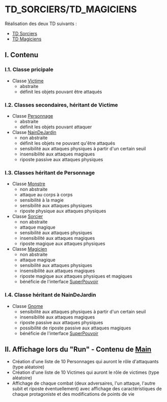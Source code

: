 # TD_SORCIERS/TD_MAGICIENS

Réalisation des deux TD suivants :
- [TD Sorciers](https://drive.google.com/file/u/2/d/19DYjv-I5QKMbT9QNpr5jO4oUujupvENE/view?usp=sharing)
- [TD Magiciens](https://drive.google.com/file/d/1XLclk9rF1S741GMempHZvftVMW3_tfVN/view)

## I. Contenu

### I.1. Classe pricipale

* Classe [Victime](https://github.com/laurenplf/tp_sorciers/blob/master/src/Victime.java) 
  * abstraite
  * définit les objets pouvant être attaqués

### I.2. Classes secondaires, héritant de Victime

* Classe [Personnage](https://github.com/laurenplf/tp_sorciers/blob/master/src/Personnage.java)
  * abstraite
  * définit les objets pouvant attaquer
* Classe [NainDeJardin](https://github.com/laurenplf/tp_sorciers/blob/master/src/NainDeJardin.java)
  * non abstraite
  * définit les objets ne pouvant qu'être attaqués
  * sensibilité aux attaques physiques à partir d'un certain seuil
  * insensibilité aux attaques magiques
  * riposte passive aux attaques physiques

### I.3. Classes héritant de Personnage

* Classe [Monstre](https://github.com/laurenplf/tp_sorciers/blob/master/src/Monstre.java)
  * non abstraite
  * attaque au corps à corps
  * sensibilité à la magie
  * sensibilité aux attaques physiques
  * riposte physique aux attaques physiques
* Classe [Sorcier](https://github.com/laurenplf/tp_sorciers/blob/master/src/Sorcier.java)
  * non abstraite
  * attaque magique
  * sensibilité aux attaques physiques
  * insensibilité aux attaques magiques
  * riposte magique aux attaques physiques
* Classe [Magicien](https://github.com/laurenplf/tp_sorciers/blob/master/src/Magicien.java)
  * non abstraite
  * attaque magique
  * sensibilité aux attaques physiques
  * insensibilité aux attaques magiques
  * riposte magique aux attaques physiques et magiques
  * bénéficie de l'interface [SuperPouvoir](https://github.com/laurenplf/tp_sorciers/blob/master/src/SuperPouvoir.java)
  
### I.4. Classe héritant de NainDeJardin

* Classe [Gnome](https://github.com/laurenplf/tp_sorciers/blob/master/src/Gnome.java)
  * sensibilité aux attaques physiques à partir d'un certain seuil
  * insensibilité aux attaques magiques
  * riposte passive aux attaques physiques
  * possibilité de riposte passive aux attaques magiques
  * bénéficie de l'interface [SuperPouvoir](https://github.com/laurenplf/tp_sorciers/blob/master/src/SuperPouvoir.java)


## II. Affichage lors du "Run" - Contenu de [Main](https://github.com/laurenplf/tp_sorciers/blob/master/src/Main.java)

* Création d'une liste de 10 Personnages qui auront le rôle d'attaquants (type aléatoire)
* Création d'une liste de 10 Victimes qui auront le rôle de victimes (type aléatoire)
* Affichage de chaque combat (deux adversaires, l'un attaque, l'autre subit et riposte éventuellement) avec affichage des caractéristiques de chaque protagoniste et des modifications de points de vie

